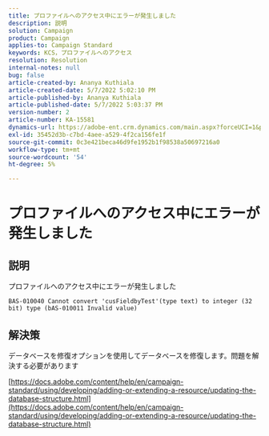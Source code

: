 ```yaml
---
title: プロファイルへのアクセス中にエラーが発生しました
description: 説明
solution: Campaign
product: Campaign
applies-to: Campaign Standard
keywords: KCS，プロファイルへのアクセス
resolution: Resolution
internal-notes: null
bug: false
article-created-by: Ananya Kuthiala
article-created-date: 5/7/2022 5:02:10 PM
article-published-by: Ananya Kuthiala
article-published-date: 5/7/2022 5:03:37 PM
version-number: 2
article-number: KA-15581
dynamics-url: https://adobe-ent.crm.dynamics.com/main.aspx?forceUCI=1&pagetype=entityrecord&etn=knowledgearticle&id=379b996e-27ce-ec11-a7b5-0022480a8e40
exl-id: 35452d3b-c7bd-4aee-a529-4f2ca156fe1f
source-git-commit: 0c3e421beca46d9fe1952b1f98538a50697216a0
workflow-type: tm+mt
source-wordcount: '54'
ht-degree: 5%

---
```


# プロファイルへのアクセス中にエラーが発生しました

## 説明


プロファイルへのアクセス中にエラーが発生しました 

```
BAS-010040 Cannot convert 'cusFieldbyTest'(type text) to integer (32 bit) type (bAS-010011 Invalid value)
```


## 解決策


データベースを修復オプションを使用してデータベースを修復します。問題を解決する必要があります

[https://docs.adobe.com/content/help/en/campaign-standard/using/developing/adding-or-extending-a-resource/updating-the-database-structure.html](https://docs.adobe.com/content/help/en/campaign-standard/using/developing/adding-or-extending-a-resource/updating-the-database-structure.html)
